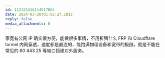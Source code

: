 ```yaml
---
id: 112125316114917065
date: 2024-03-20T01:02:27.181Z
reply: false
media_attachments: 0
---
```


家宽有公网 IP 确实很方便，能做很多事情，不用折腾什么 FRP 和 Cloudflare tunnel 内网穿透，速度都是直连的，能跑满物理设备和宽带的极限。就是不能在常见的 80 443 25 等端口搭建对外服务。

